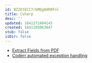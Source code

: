 ```yaml
---
id: BZ2EtECC7rbMQg0dR0Fnl
title: Csharp
desc: ''
updated: 1641271404143
created: 1641105063847
stub: false
isDir: false
---
```


- [Extract Fields from PDF][0]
- [Coderr automated exception handling][1]

[0]: https://www.codeproject.com/Articles/5140785/Extract-User-Data-Fields-From-Fillable-PDF-Document
[1]: https://www.codeproject.com/Articles/1126297/Skip-Logfiles-Try-Automated-Exception-Handling

